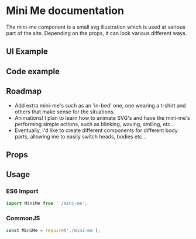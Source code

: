 # Mini Me documentation

The mini-me component is a small svg illustration which is used at various part of the site. Depending on the props, it can look various different ways.

## UI Example

<!-- STORY -->

## Code example

<!-- SOURCE -->

## Roadmap

- Add extra mini-me's such as an 'in-bed' one, one wearing a t-shirt and others that make sense for the situations.
- Animations! I plan to learn how to animate SVG's and have the mini-me's performing simple actions, such as blinking, waving, smiling, etc...
- Eventually, I'd like to create different components for different body parts, allowing me to easily switch heads, bodies etc...

## Props

<!-- PROPS -->

## Usage

### ES6 Import

```js
import MiniMe from './mini-me';
```

### CommonJS

```js
const MiniMe = require('./mini-me');
```
